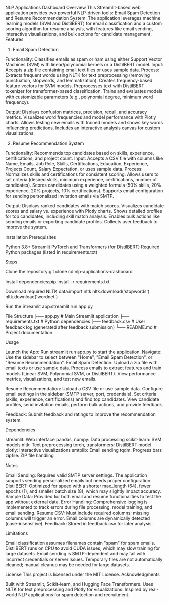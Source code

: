 NLP Applications Dashboard
Overview
This Streamlit-based web application provides two powerful NLP-driven tools: Email Spam Detection and Resume Recommendation System. The application leverages machine learning models (SVM and DistilBERT) for email classification and a custom scoring algorithm for resume analysis, with features like email sending, interactive visualizations, and bulk actions for candidate management.
Features
1. Email Spam Detection

Functionality: Classifies emails as spam or ham using either Support Vector Machines (SVM) with linear/polynomial kernels or a DistilBERT model.
Input: Accepts a zip file containing email text files or uses sample data.
Process:
Extracts frequent words using NLTK for text preprocessing (removing punctuation, stopwords, and lemmatization).
Creates frequency-based feature vectors for SVM models.
Preprocesses text with DistilBERT tokenizer for transformer-based classification.
Trains and evaluates models with customizable parameters (e.g., polynomial degree, minimum word frequency).


Output:
Displays confusion matrices, precision, recall, and accuracy metrics.
Visualizes word frequencies and model performance with Plotly charts.
Allows testing new emails with trained models and shows key words influencing predictions.
Includes an interactive analysis canvas for custom visualizations.



2. Resume Recommendation System

Functionality: Recommends top candidates based on skills, experience, certifications, and project count.
Input: Accepts a CSV file with columns like Name, Emails, Job Role, Skills, Certifications, Education, Experience, Projects Count, Salary Expectation, or uses sample data.
Process:
Normalizes skills and certifications for consistent scoring.
Allows users to set criteria (desired skills, minimum experience, certifications, number of candidates).
Scores candidates using a weighted formula (50% skills, 20% experience, 20% projects, 10% certifications).
Supports email configuration for sending personalized invitation emails via SMTP.


Output:
Displays ranked candidates with match scores.
Visualizes candidate scores and salary vs. experience with Plotly charts.
Shows detailed profiles for top candidates, including skill match analysis.
Enables bulk actions like sending emails or exporting candidate profiles.
Collects user feedback to improve the system.



Installation
Prerequisites

Python 3.8+
Streamlit
PyTorch and Transformers (for DistilBERT)
Required Python packages (listed in requirements.txt)

Steps

Clone the repository:git clone <repository-url>
cd nlp-applications-dashboard


Install dependencies:pip install -r requirements.txt


Download required NLTK data:import nltk
nltk.download('stopwords')
nltk.download('wordnet')


Run the Streamlit app:streamlit run app.py



File Structure
├── app.py                  # Main Streamlit application
├── requirements.txt        # Python dependencies
├── feedback.csv            # User feedback log (generated after feedback submission)
└── README.md               # Project documentation

Usage

Launch the App: Run streamlit run app.py to start the application.
Navigate: Use the sidebar to select between "Home", "Email Spam Detection", or "Resume Recommendation".
Email Spam Detection:
Upload a zip file with email texts or use sample data.
Process emails to extract features and train models (Linear SVM, Polynomial SVM, or DistilBERT).
View performance metrics, visualizations, and test new emails.


Resume Recommendation:
Upload a CSV file or use sample data.
Configure email settings in the sidebar (SMTP server, port, credentials).
Set criteria (skills, experience, certifications) and find top candidates.
View candidate profiles, send invitation emails, perform bulk actions, and provide feedback.


Feedback: Submit feedback and ratings to improve the recommendation system.

Dependencies

streamlit: Web interface
pandas, numpy: Data processing
scikit-learn: SVM models
nltk: Text preprocessing
torch, transformers: DistilBERT model
plotly: Interactive visualizations
smtplib: Email sending
tqdm: Progress bars
zipfile: ZIP file handling

Notes

Email Sending: Requires valid SMTP server settings. The application supports sending personalized emails but needs proper configuration.
DistilBERT: Optimized for speed with a shorter max_length (64), fewer epochs (1), and smaller batch size (8), which may slightly impact accuracy.
Sample Data: Provided for both email and resume functionalities to test the app without external data.
Error Handling: Comprehensive logging is implemented to track errors during file processing, model training, and email sending.
Resume CSV: Must include required columns; missing columns will trigger an error. Email columns are dynamically detected (case-insensitive).
Feedback: Stored in feedback.csv for later analysis.

Limitations

Email classification assumes filenames contain "spam" for spam emails.
DistilBERT runs on CPU to avoid CUDA issues, which may slow training for large datasets.
Email sending is SMTP-dependent and may fail with incorrect credentials or server issues.
Temporary files are not automatically cleaned; manual cleanup may be needed for large datasets.

License
This project is licensed under the MIT License.
Acknowledgments

Built with Streamlit, Scikit-learn, and Hugging Face Transformers.
Uses NLTK for text preprocessing and Plotly for visualizations.
Inspired by real-world NLP applications for spam detection and recruitment.
